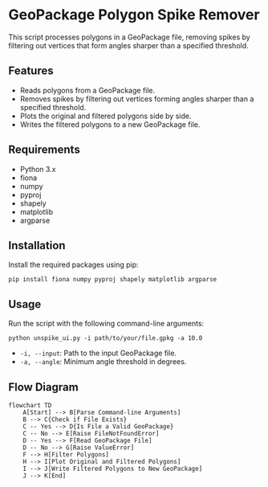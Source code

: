 # GeoPackage Polygon Spike Remover

This script processes polygons in a GeoPackage file, removing spikes by filtering out vertices that form angles sharper than a specified threshold.

## Features

- Reads polygons from a GeoPackage file.
- Removes spikes by filtering out vertices forming angles sharper than a specified threshold.
- Plots the original and filtered polygons side by side.
- Writes the filtered polygons to a new GeoPackage file.

## Requirements

- Python 3.x
- fiona
- numpy
- pyproj
- shapely
- matplotlib
- argparse

## Installation

Install the required packages using pip:

```
pip install fiona numpy pyproj shapely matplotlib argparse
```

## Usage

Run the script with the following command-line arguments:

```
python unspike_ui.py -i path/to/your/file.gpkg -a 10.0
```
- `-i, --input`: Path to the input GeoPackage file.
- `-a, --angle`: Minimum angle threshold in degrees.

## Flow Diagram

```mermaid
flowchart TD
    A[Start] --> B[Parse Command-line Arguments]
    B --> C{Check if File Exists}
    C -- Yes --> D{Is File a Valid GeoPackage}
    C -- No --> E[Raise FileNotFoundError]
    D -- Yes --> F[Read GeoPackage File]
    D -- No --> G[Raise ValueError]
    F --> H[Filter Polygons]
    H --> I[Plot Original and Filtered Polygons]
    I --> J[Write Filtered Polygons to New GeoPackage]
    J --> K[End]
```